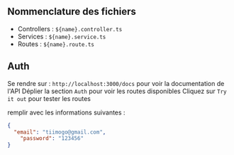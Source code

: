 ## Nommenclature des fichiers
- Controllers : `${name}.controller.ts`
- Services : `${name}.service.ts`
- Routes : `${name}.route.ts`



## Auth
Se rendre sur : `http://localhost:3000/docs` pour voir la documentation de l'API
Déplier la section `Auth` pour voir les routes disponibles
Cliquez sur `Try it out` pour tester les routes

remplir avec les informations suivantes :

```json
{
  "email": "tiimogo@gmail.com",
    "password": "123456"
}
```